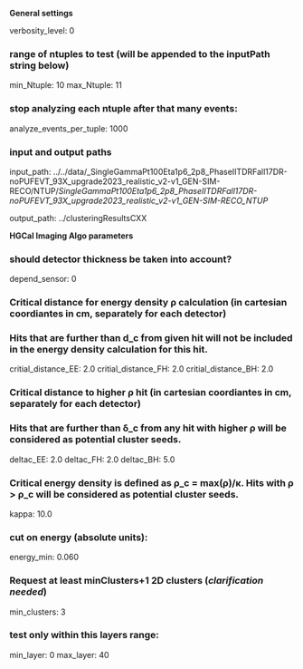 **General settings**

verbosity_level:  0

### range of ntuples to test (will be appended to the inputPath string below)
min_Ntuple:  10
max_Ntuple:  11

### stop analyzing each ntuple after that many events: 
analyze_events_per_tuple:     1000

### input and output paths

input_path: ../../data/_SingleGammaPt100Eta1p6_2p8_PhaseIITDRFall17DR-noPUFEVT_93X_upgrade2023_realistic_v2-v1_GEN-SIM-RECO/NTUP/_SingleGammaPt100Eta1p6_2p8_PhaseIITDRFall17DR-noPUFEVT_93X_upgrade2023_realistic_v2-v1_GEN-SIM-RECO_NTUP_

output_path: ../clusteringResultsCXX



**HGCal Imaging Algo parameters**

### should detector thickness be taken into account?
depend_sensor:  0

### Critical distance for energy density ρ calculation (in cartesian coordiantes in cm, separately for each detector)
### Hits that are further than d_c from given hit will not be included in the energy density calculation for this hit.
critial_distance_EE:  2.0
critial_distance_FH:  2.0
critial_distance_BH:  2.0

### Critical distance to higher ρ hit (in cartesian coordiantes in cm, separately for each detector)
### Hits that are further than δ_c from any hit with higher ρ will be considered as potential cluster seeds.
deltac_EE:    2.0
deltac_FH:    2.0
deltac_BH:    5.0

### Critical energy density is defined as ρ_c = max(ρ)/κ. Hits with ρ > ρ_c will be considered as potential cluster seeds.
kappa:    10.0

### cut on energy (absolute units):
energy_min:    0.060

### Request at least minClusters+1 2D clusters  (*clarification needed*)
min_clusters: 3

### test only within this layers range:
min_layer: 0
max_layer: 40




